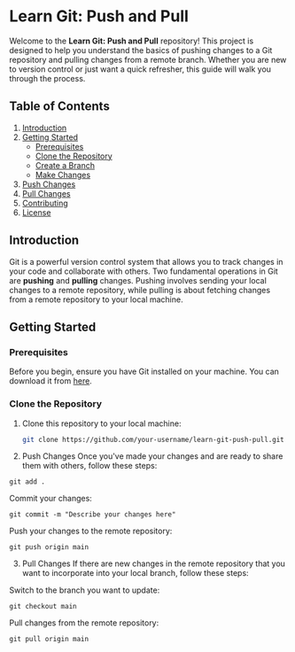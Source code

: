 # Learn Git: Push and Pull

Welcome to the **Learn Git: Push and Pull** repository! This project is designed to help you understand the basics of pushing changes to a Git repository and pulling changes from a remote branch. Whether you are new to version control or just want a quick refresher, this guide will walk you through the process.

## Table of Contents

1. [Introduction](#introduction)
2. [Getting Started](#getting-started)
   - [Prerequisites](#prerequisites)
   - [Clone the Repository](#clone-the-repository)
   - [Create a Branch](#create-a-branch)
   - [Make Changes](#make-changes)
3. [Push Changes](#push-changes)
4. [Pull Changes](#pull-changes)
5. [Contributing](#contributing)
6. [License](#license)

## Introduction

Git is a powerful version control system that allows you to track changes in your code and collaborate with others. Two fundamental operations in Git are **pushing** and **pulling** changes. Pushing involves sending your local changes to a remote repository, while pulling is about fetching changes from a remote repository to your local machine.

## Getting Started

### Prerequisites

Before you begin, ensure you have Git installed on your machine. You can download it from [here](https://git-scm.com/downloads).

### Clone the Repository

1. Clone this repository to your local machine:

   ```bash
   git clone https://github.com/your-username/learn-git-push-pull.git
   ```

2. Push Changes
   Once you've made your changes and are ready to share them with others, follow these steps:

```
git add .
```

Commit your changes:

```
git commit -m "Describe your changes here"
```

Push your changes to the remote repository:

```
git push origin main
```

3. Pull Changes
   If there are new changes in the remote repository that you want to incorporate into your local branch, follow these steps:

Switch to the branch you want to update:

```
git checkout main
```

Pull changes from the remote repository:

```
git pull origin main
```
